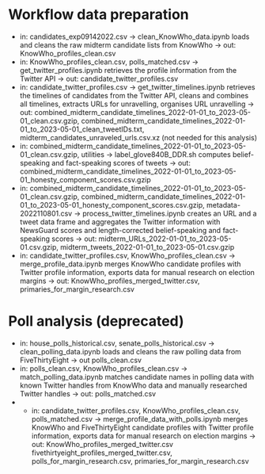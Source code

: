 # Workflow data preparation
* in: candidates_exp09142022.csv -> clean_KnowWho_data.ipynb loads and cleans the raw midterm candidate lists from KnowWho -> out: KnowWho_profiles_clean.csv
* in: KnowWho_profiles_clean.csv, polls_matched.csv -> get_twitter_profiles.ipynb retrieves the profile information from the Twitter API -> out: candidate_twitter_profiles.csv
* in: candidate_twitter_profiles.csv -> get_twitter_timelines.ipynb retrieves the timelines of candidates from the Twitter API, cleans and combines all timelines, extracts URLs for unravelling, organises URL unravelling -> out: combined_midterm_candidate_timelines_2022-01-01_to_2023-05-01_clean.csv.gzip, combined_midterm_candidate_timelines_2022-01-01_to_2023-05-01_clean_tweetIDs.txt, midterm_candidates_unraveled_urls.csv.xz (not needed for this analysis)
* in: combined_midterm_candidate_timelines_2022-01-01_to_2023-05-01_clean.csv.gzip, utilities -> label_glove840B_DDR.sh computes belief-speaking and fact-speaking scores of tweets -> out: combined_midterm_candidate_timelines_2022-01-01_to_2023-05-01_honesty_component_scores.csv.gzip
* in: combined_midterm_candidate_timelines_2022-01-01_to_2023-05-01_clean.csv.gzip, combined_midterm_candidate_timelines_2022-01-01_to_2023-05-01_honesty_component_scores.csv.gzip, metadata-2022110801.csv -> process_twitter_timelines.ipynb creates an URL and a tweet data frame and aggregates the Twitter information with NewsGuard scores and length-corrected belief-speaking and fact-speaking scores -> out: midterm_URLs_2022-01-01_to_2023-05-01.csv.gzip, midterm_tweets_2022-01-01_to_2023-05-01.csv.gzip
* in: candidate_twitter_profiles.csv, KnowWho_profiles_clean.csv -> merge_profile_data.ipynb merges KnowWho candidate profiles with Twitter profile information, exports data for manual research on election margins -> out: KnowWho_profiles_merged_twitter.csv, primaries_for_margin_research.csv

# Poll analysis (deprecated)
* in: house_polls_historical.csv, senate_polls_historical.csv -> clean_polling_data.ipynb loads and cleans the raw polling data from FiveThirtyEight -> out polls_clean.csv
* in: polls_clean.csv, KnowWho_profiles_clean.csv -> match_polling_data.ipynb matches candidate names in polling data with known Twitter handles from KnowWho data and manually researched Twitter handles -> out: polls_matched.csv
* * in: candidate_twitter_profiles.csv, KnowWho_profiles_clean.csv, polls_matched.csv -> merge_profile_data_with_polls.ipynb merges KnowWho and FiveThirtyEight candidate profiles with Twitter profile information, exports data for manual research on election margins -> out: KnowWho_profiles_merged_twitter.csv fivethirtyeight_profiles_merged_twitter.csv, polls_for_margin_research.csv, primaries_for_margin_research.csv